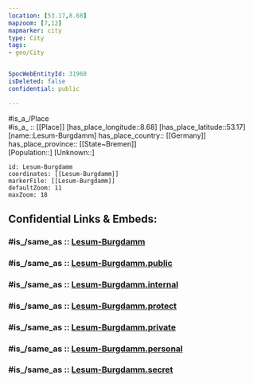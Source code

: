 ```yaml
---
location: [53.17,8.68] 
mapzoom: [7,12] 
mapmarker: city 
type: City
tags:
- geo/City


SpocWebEntityId: 31960
isDeleted: false
confidential: public

---
```

#is_a_/Place  
#is_a_ :: [[Place]] 
[has_place_longitude::8.68] 
[has_place_latitude::53.17] 
[name::Lesum-Burgdamm] 
has_place_country:: [[Germany]]  
has_place_province:: [[State~Bremen]]  
[Population::] 
[Unknown::] 


```leaflet
id: Lesum-Burgdamm
coordinates: [[Lesum-Burgdamm]] 
markerFile: [[Lesum-Burgdamm]] 
defaultZoom: 11 
maxZoom: 18
```


## Confidential Links & Embeds: 

### #is_/same_as :: [Lesum-Burgdamm](/_Standards/Earth/Continent/Europe/Europe~Central/Germany/Germany~West/State~Bremen/cities~Bremen/Lesum-Burgdamm.md) 

### #is_/same_as :: [Lesum-Burgdamm.public](/_public/Earth/Continent/Europe/Europe~Central/Germany/Germany~West/State~Bremen/cities~Bremen/Lesum-Burgdamm.public.md) 

### #is_/same_as :: [Lesum-Burgdamm.internal](/_internal/Earth/Continent/Europe/Europe~Central/Germany/Germany~West/State~Bremen/cities~Bremen/Lesum-Burgdamm.internal.md) 

### #is_/same_as :: [Lesum-Burgdamm.protect](/_protect/Earth/Continent/Europe/Europe~Central/Germany/Germany~West/State~Bremen/cities~Bremen/Lesum-Burgdamm.protect.md) 

### #is_/same_as :: [Lesum-Burgdamm.private](/_private/Earth/Continent/Europe/Europe~Central/Germany/Germany~West/State~Bremen/cities~Bremen/Lesum-Burgdamm.private.md) 

### #is_/same_as :: [Lesum-Burgdamm.personal](/_personal/Earth/Continent/Europe/Europe~Central/Germany/Germany~West/State~Bremen/cities~Bremen/Lesum-Burgdamm.personal.md) 

### #is_/same_as :: [Lesum-Burgdamm.secret](/_secret/Earth/Continent/Europe/Europe~Central/Germany/Germany~West/State~Bremen/cities~Bremen/Lesum-Burgdamm.secret.md)

